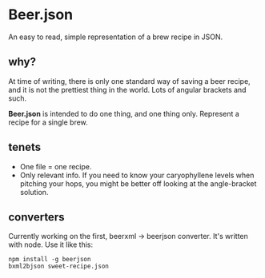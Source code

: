 # Beer.json

An easy to read, simple representation of a brew recipe in JSON.

## why?

At time of writing, there is only one standard way of saving a beer recipe, and
it is not the prettiest thing in the world. Lots of angular brackets and such.

**Beer.json** is intended to do one thing, and one thing only. Represent a recipe
for a single brew.

## tenets

* One file = one recipe.
* Only relevant info. If you need to know your caryophyllene levels when pitching
  your hops, you might be better off looking at the angle-bracket solution.

## converters

Currently working on the first, beerxml -> beerjson converter. It's written with
node. Use it like this:

```
npm install -g beerjson
bxml2bjson sweet-recipe.json
```
